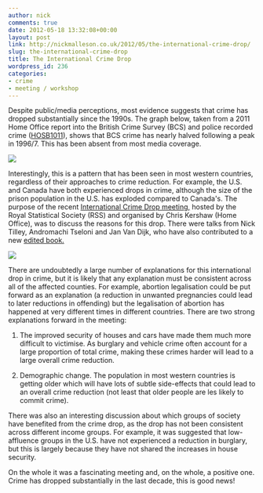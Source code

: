 ```yaml
---
author: nick
comments: true
date: 2012-05-18 13:32:08+00:00
layout: post
link: http://nickmalleson.co.uk/2012/05/the-international-crime-drop/
slug: the-international-crime-drop
title: The International Crime Drop
wordpress_id: 236
categories:
- crime
- meeting / workshop
---
```


Despite public/media perceptions, most evidence suggests that crime has dropped substantially since the 1990s. The graph below, taken from a 2011 Home Office report into the British Crime Survey (BCS) and police recorded crime ([HOSB1011](http://www.homeoffice.gov.uk/publications/science-research-statistics/research-statistics/crime-research/hosb1011/ )), shows that BCS crime has nearly halved following a peak in 1996/7. This has been absent from most media coverage.


[![](http://nickmalleson.co.uk/wp-content/uploads/2012/05/hosb1011-crime_graph.png)](http://nickmalleson.co.uk/wp-content/uploads/2012/05/hosb1011-crime_graph.png)


Interestingly, this is a pattern that has been seen in most western countries, regardless of their approaches to crime reduction. For example, the U.S. and Canada have both experienced drops in crime, although the size of the prison population in the U.S. has exploded compared to Canada's. The purpose of the recent [International Crime Drop meeting,](http://www.rss.org.uk/site/cms/contentEventViewEvent.asp?chapter=9&e=1276) hosted by the Royal Statistical Society (RSS) and organised by Chris Kershaw (Home Office), was to discuss the reasons for this drop. There were talks from Nick Tilley, Andromachi Tseloni and Jan Van Dijk, who have also contributed to a new [edited book.](http://www.palgrave.com/products/title.aspx?pid=502193)

![](http://www.palgrave.com/products/ShowJacket.asp?ISBN=9780230302655&width=155&height=205)

There are undoubtedly a large number of explanations for this international drop in crime, but it is likely that any explanation must be consistent across all of the affected counties. For example, abortion legalisation could be put forward as an explanation (a reduction in unwanted pregnancies could lead to later reductions in offending) but the legalisation of abortion has happened at very different times in different countries. There are two strong explanations forward in the meeting:

1. The improved security of houses and cars have made them much more difficult to victimise. As burglary and vehicle crime often account for a large proportion of total crime, making these crimes harder will lead to a large overall crime reduction.

2. Demographic change. The population in most western countries is getting older which will have lots of subtle side-effects that could lead to an overall crime reduction (not least that older people are les likely to commit crime).

There was also an interesting discussion about which groups of society have benefited from the crime drop, as the drop has not been consistent across different income groups. For example, it was suggested that low-affluence groups in the U.S. have not experienced a reduction in burglary, but this is largely because they have not shared the increases in house security.

On the whole it was a fascinating meeting and, on the whole, a positive one. Crime has dropped substantially in the last decade, this is good news!
